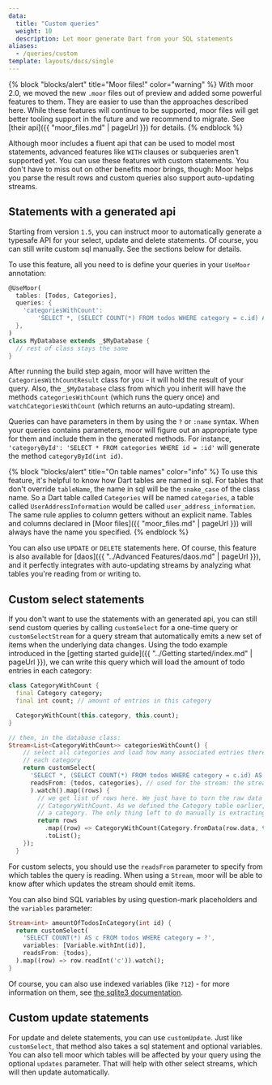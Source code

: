 ```yaml
---
data:
  title: "Custom queries"
  weight: 10
  description: Let moor generate Dart from your SQL statements
aliases:
  - /queries/custom
template: layouts/docs/single
---
```


{% block "blocks/alert" title="Moor files!" color="warning" %}
With moor 2.0, we moved the new `.moor` files out of preview and added some powerful features to them.
They are easier to use than the approaches described here. While these features will continue to
be supported, moor files will get better tooling support in the future and we recommend to
migrate. See [their api]({{ "moor_files.md" | pageUrl }}) for details.
{% endblock %}

Although moor includes a fluent api that can be used to model most statements, advanced
features like `WITH` clauses or subqueries aren't supported yet. You can
use these features with custom statements. You don't have to miss out on other benefits
moor brings, though: Moor helps you parse the result rows and custom queries also
support auto-updating streams.

## Statements with a generated api
Starting from version `1.5`, you can instruct moor to automatically generate a typesafe
API for your select, update and delete statements. Of course, you can still write custom
 sql manually. See the sections below for details.

To use this feature, all you need to is define your queries in your `UseMoor` annotation:
```dart
@UseMoor(
  tables: [Todos, Categories],
  queries: {
    'categoriesWithCount':
        'SELECT *, (SELECT COUNT(*) FROM todos WHERE category = c.id) AS "amount" FROM categories c;'
  },
)
class MyDatabase extends _$MyDatabase {
  // rest of class stays the same
}
```
After running the build step again, moor will have written the `CategoriesWithCountResult` class for you -
it will hold the result of your query. Also, the `_$MyDatabase` class from which you inherit will have the
methods `categoriesWithCount` (which runs the query once) and `watchCategoriesWithCount` (which returns
an auto-updating stream).

Queries can have parameters in them by using the `?` or `:name` syntax. When your queries contains parameters,
moor will figure out an appropriate type for them and include them in the generated methods. For instance,
`'categoryById': 'SELECT * FROM categories WHERE id = :id'` will generate the method `categoryById(int id)`.

{% block "blocks/alert" title="On table names" color="info" %}
To use this feature, it's helpful to know how Dart tables are named in sql. For tables that don't
override `tableName`, the name in sql will be the `snake_case` of the class name. So a Dart table
called `Categories` will be named `categories`, a table called `UserAddressInformation` would be
called `user_address_information`. The same rule applies to column getters without an explicit name.
Tables and columns declared in [Moor files]({{ "moor_files.md" | pageUrl }}) will always have the
name you specified.
{% endblock %}

You can also use `UPDATE` or `DELETE` statements here. Of course, this feature is also available for 
[daos]({{ "../Advanced Features/daos.md" | pageUrl }}),
and it perfectly integrates with auto-updating streams by analyzing what tables you're reading from or
writing to.

## Custom select statements
If you don't want to use the statements with an generated api, you can
still send custom queries by calling `customSelect` for a one-time query or
`customSelectStream` for a query stream that automatically emits a new set of items when
the underlying data changes. Using the todo example introduced in the 
[getting started guide]({{ "../Getting started/index.md" | pageUrl }}), we can
write this query which will load the amount of todo entries in each category:
```dart
class CategoryWithCount {
  final Category category;
  final int count; // amount of entries in this category

  CategoryWithCount(this.category, this.count);
}

// then, in the database class:
Stream<List<CategoryWithCount>> categoriesWithCount() {
    // select all categories and load how many associated entries there are for
    // each category
    return customSelect(
      'SELECT *, (SELECT COUNT(*) FROM todos WHERE category = c.id) AS "amount" FROM categories c;',
      readsFrom: {todos, categories}, // used for the stream: the stream will update when either table changes
      ).watch().map((rows) {
        // we get list of rows here. We just have to turn the raw data from the row into a
        // CategoryWithCount. As we defined the Category table earlier, moor knows how to parse
        // a category. The only thing left to do manually is extracting the amount
        return rows
          .map((row) => CategoryWithCount(Category.fromData(row.data, this), row.readInt('amount')))
          .toList();
    });
  }
```
For custom selects, you should use the `readsFrom` parameter to specify from which tables the query is
reading. When using a `Stream`, moor will be able to know after which updates the stream should emit
items. 

You can also bind SQL variables by using question-mark placeholders and the `variables` parameter:

```dart
Stream<int> amountOfTodosInCategory(int id) {
  return customSelect(
    'SELECT COUNT(*) AS c FROM todos WHERE category = ?',
    variables: [Variable.withInt(id)],
    readsFrom: {todos},
  ).map((row) => row.readInt('c')).watch();
}
```

Of course, you can also use indexed variables (like `?12`) - for more information on them, see 
[the sqlite3 documentation](https://sqlite.org/lang_expr.html#varparam).

## Custom update statements
For update and delete statements, you can use `customUpdate`. Just like `customSelect`, that method
also takes a sql statement and optional variables. You can also tell moor which tables will be
affected by your query using the optional `updates` parameter. That will help with other select
streams, which will then update automatically.
